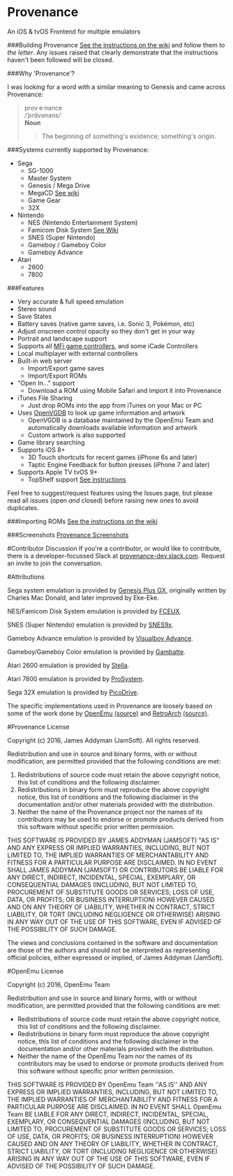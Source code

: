 # Provenance
An iOS & tvOS Frontend for multiple emulators

###Building Provenance
[See the instructions on the wiki](https://github.com/jasarien/Provenance/wiki/Building-Provenance) and follow them _to the letter_. Any issues raised that clearly demonstrate that the instructions haven't been followed will be closed.

###Why 'Provenance'?

I was looking for a word with a similar meaning to Genesis and came across Provenance:

> prov·e·nance  
> */ˈprävənəns/*  
> **Noun**  
> > The beginning of something's existence; something's origin.

###Systems currently supported by Provenance:

- Sega
    - SG-1000
    - Master System
    - Genesis / Mega Drive
    - MegaCD [See wiki](https://github.com/jasarien/Provenance/wiki/Sega-MegaCD-Instructions)
    - Game Gear
    - 32X
- Nintendo
    - NES (Nintendo Entertainment System)
    - Famicom Disk System [See Wiki](https://github.com/jasarien/Provenance/wiki/Famicom-Disk-System-Instructions)
    - SNES (Super Nintendo)
    - Gameboy / Gameboy Color
    - Gameboy Advance
- Atari
    - 2600
    - 7800

###Features

- Very accurate & full speed emulation
- Stereo sound
- Save States
- Battery saves (native game saves, i.e. Sonic 3, Pokémon, etc)
- Adjust onscreen control opacity so they don't get in your way
- Portrait and landscape support
- Supports all [MFi game controllers](https://mficontrollers.afterpad.com/), and some iCade Controllers
- Local multiplayer with external controllers
- Built-in web server
    - Import/Export game saves
    - Import/Export ROMs
- "Open In..." support
    - Download a ROM using Mobile Safari and import it into Provenance
- iTunes File Sharing
    - Just drop ROMs into the app from iTunes on your Mac or PC
- Uses [OpenVGDB](https://github.com/OpenVGDB/OpenVGDB) to look up game information and artwork
    - OpenVGDB is a database maintained by the OpenEmu Team and automatically downloads available information and artwork
    - Custom artwork is also supported
- Game library searching
- Supports iOS 8+
    - 3D Touch shortcuts for recent games (iPhone 6s and later)
    - Taptic Engine Feedback for button presses (iPhone 7 and later)
- Supports Apple TV tvOS 9+
    - TopShelf support [See instructions](https://github.com/jasarien/Provenance/pull/242)

Feel free to suggest/request features using the Issues page, but please read all issues (open *and* closed) before raising new ones to avoid duplicates.

###Importing ROMs
[See the instructions on the wiki](https://github.com/jasarien/Provenance/wiki/Importing-ROMs)

###Screenshots
[Provenance Screenshots](http://jamesaddyman.com/provenance/screenshots)

#Contributor Discussion
If you're a contributor, or would like to contribute, there is a developer-focussed Slack at [provenance-dev.slack.com](http://provenance-dev.slack.com). Request an invite to join the conversation.

#Attributions

Sega system emulation is provided by [Genesis Plus GX](https://bitbucket.org/eke/genesis-plus-gx/), originally written by Charles Mac Donald, and later improved by Eke-Eke.

NES/Famicom Disk System emulation is provided by [FCEUX](http://www.fceux.com/web/home.html).

SNES (Super Nintendo) emulation is provided by [SNES9x](http://www.snes9x.com).

Gameboy Advance emulation is provided by [Visualboy Advance](http://sourceforge.net/projects/vba/).

Gameboy/Gameboy Color emulation is provided by [Gambatte](http://gambatte.sourceforge.net/).

Atari 2600 emulation is provided by [Stella](http://stella.sourceforge.net/).

Atari 7800 emulation is provided by [ProSystem](http://gstanton.github.io/ProSystem1_3/).

Sega 32X emulation is provided by [PicoDrive](https://github.com/notaz/picodrive).

The specific implementations used in Provenance are loosely based on some of the work done by [OpenEmu](http://openemu.org) [(source)](http://github.com/OpenEmu) and [RetroArch](http://www.libretro.com) [(source)](https://github.com/libretro/RetroArch).

#Provenance License

Copyright (c) 2016, James Addyman (JamSoft). All rights reserved.

Redistribution and use in source and binary forms, with or without modification, are
permitted provided that the following conditions are met:

1. Redistributions of source code must retain the above copyright notice, this list of conditions and the following disclaimer.
2. Redistributions in binary form must reproduce the above copyright notice, this list of conditions and the following disclaimer in the documentation and/or other materials provided with the distribution.
3. Neither the name of the Provenance project nor the names of its contributors may be used to endorse or promote products derived from this software without specific prior written permission.

THIS SOFTWARE IS PROVIDED BY JAMES ADDYMAN (JAMSOFT) "AS IS" AND ANY EXPRESS OR IMPLIED
WARRANTIES, INCLUDING, BUT NOT LIMITED TO, THE IMPLIED WARRANTIES OF MERCHANTABILITY AND
FITNESS FOR A PARTICULAR PURPOSE ARE DISCLAIMED. IN NO EVENT SHALL JAMES ADDYMAN (JAMSOFT) OR
CONTRIBUTORS BE LIABLE FOR ANY DIRECT, INDIRECT, INCIDENTAL, SPECIAL, EXEMPLARY, OR
CONSEQUENTIAL DAMAGES (INCLUDING, BUT NOT LIMITED TO, PROCUREMENT OF SUBSTITUTE GOODS OR
SERVICES; LOSS OF USE, DATA, OR PROFITS; OR BUSINESS INTERRUPTION) HOWEVER CAUSED AND ON
ANY THEORY OF LIABILITY, WHETHER IN CONTRACT, STRICT LIABILITY, OR TORT (INCLUDING
NEGLIGENCE OR OTHERWISE) ARISING IN ANY WAY OUT OF THE USE OF THIS SOFTWARE, EVEN IF
ADVISED OF THE POSSIBILITY OF SUCH DAMAGE.

The views and conclusions contained in the software and documentation are those of the
authors and should not be interpreted as representing official policies, either expressed
or implied, of James Addyman (JamSoft).

#OpenEmu License

Copyright (c) 2016, OpenEmu Team

Redistribution and use in source and binary forms, with or without
modification, are permitted provided that the following conditions are met:

- Redistributions of source code must retain the above copyright notice, this list of conditions and the following disclaimer.
- Redistributions in binary form must reproduce the above copyright notice, this list of conditions and the following disclaimer in the documentation and/or other materials provided with the distribution.
- Neither the name of the OpenEmu Team nor the names of its contributors may be used to endorse or promote products derived from this software without specific prior written permission.

THIS SOFTWARE IS PROVIDED BY OpenEmu Team ''AS IS'' AND ANY
EXPRESS OR IMPLIED WARRANTIES, INCLUDING, BUT NOT LIMITED TO, THE IMPLIED
WARRANTIES OF MERCHANTABILITY AND FITNESS FOR A PARTICULAR PURPOSE ARE
DISCLAIMED. IN NO EVENT SHALL OpenEmu Team BE LIABLE FOR ANY
DIRECT, INDIRECT, INCIDENTAL, SPECIAL, EXEMPLARY, OR CONSEQUENTIAL DAMAGES
(INCLUDING, BUT NOT LIMITED TO, PROCUREMENT OF SUBSTITUTE GOODS OR SERVICES;
LOSS OF USE, DATA, OR PROFITS; OR BUSINESS INTERRUPTION) HOWEVER CAUSED AND
ON ANY THEORY OF LIABILITY, WHETHER IN CONTRACT, STRICT LIABILITY, OR TORT
(INCLUDING NEGLIGENCE OR OTHERWISE) ARISING IN ANY WAY OUT OF THE USE OF THIS
SOFTWARE, EVEN IF ADVISED OF THE POSSIBILITY OF SUCH DAMAGE.

